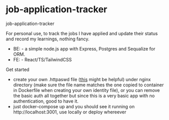 # job-application-tracker
job-application-tracker

For personal use, to track the jobs I have applied and update their status and record my learnings, nothing fancy.
- BE: - a simple node.js app with Express, Postgres and Sequalize for ORM.
- FE: - React/TS/TailwindCSS

Get started
- create your own .httpaswd file ([this](https://docs.openshift.com/container-platform/4.8/authentication/identity_providers/configuring-htpasswd-identity-provider.html) might be helpful) under nginx directory (make sure the file name matches the one copied to container in Dockerfile when creating your own identity file), or you can remove the basic auth all together but since this is a very basic app with no authentication, good to have it.
- just docker-compose up and you should see it running on http://localhost:3001, use locally or deploy whereever


